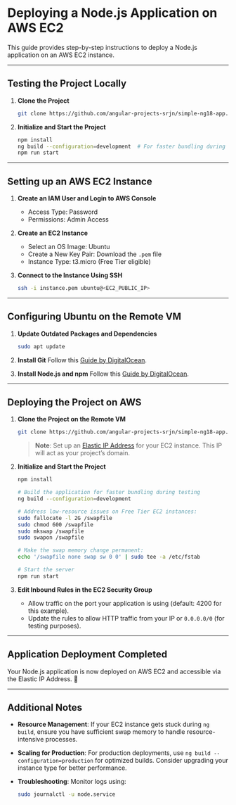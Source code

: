# Deploying a Node.js Application on AWS EC2

This guide provides step-by-step instructions to deploy a Node.js application on an AWS EC2 instance.

---

## Testing the Project Locally

1. **Clone the Project**
   ```bash
   git clone https://github.com/angular-projects-srjn/simple-ng18-app.git
   ```

2. **Initialize and Start the Project**
   ```bash
   npm install
   ng build --configuration=development  # For faster bundling during testing
   npm run start
   ```

---

## Setting up an AWS EC2 Instance

1. **Create an IAM User and Login to AWS Console**
   - Access Type: Password
   - Permissions: Admin Access

2. **Create an EC2 Instance**
   - Select an OS Image: Ubuntu
   - Create a New Key Pair: Download the `.pem` file
   - Instance Type: t3.micro (Free Tier eligible)

3. **Connect to the Instance Using SSH**
   ```bash
   ssh -i instance.pem ubuntu@<EC2_PUBLIC_IP>
   ```

---

## Configuring Ubuntu on the Remote VM

1. **Update Outdated Packages and Dependencies**
   ```bash
   sudo apt update
   ```

2. **Install Git**
   Follow this [Guide by DigitalOcean](https://www.digitalocean.com/community/tutorials/how-to-install-git-on-ubuntu-22-04).

3. **Install Node.js and npm**
   Follow this [Guide by DigitalOcean](https://www.digitalocean.com/community/tutorials/how-to-install-node-js-on-ubuntu-22-04).

---

## Deploying the Project on AWS

1. **Clone the Project on the Remote VM**
   ```bash
   git clone https://github.com/angular-projects-srjn/simple-ng18-app.git
   ```

   > **Note**: Set up an [Elastic IP Address](https://docs.aws.amazon.com/AWSEC2/latest/UserGuide/elastic-ip-addresses-eip.html) for your EC2 instance. This IP will act as your project’s domain.

2. **Initialize and Start the Project**

   ```bash
   npm install
   
   # Build the application for faster bundling during testing
   ng build --configuration=development

   # Address low-resource issues on Free Tier EC2 instances:
   sudo fallocate -l 2G /swapfile
   sudo chmod 600 /swapfile
   sudo mkswap /swapfile
   sudo swapon /swapfile

   # Make the swap memory change permanent:
   echo '/swapfile none swap sw 0 0' | sudo tee -a /etc/fstab
   
   # Start the server
   npm run start
   ```

3. **Edit Inbound Rules in the EC2 Security Group**
   - Allow traffic on the port your application is using (default: 4200 for this example).
   - Update the rules to allow HTTP traffic from your IP or `0.0.0.0/0` (for testing purposes).

---

## Application Deployment Completed

Your Node.js application is now deployed on AWS EC2 and accessible via the Elastic IP Address. 🎉

---

## Additional Notes

- **Resource Management**:
  If your EC2 instance gets stuck during `ng build`, ensure you have sufficient swap memory to handle resource-intensive processes.

- **Scaling for Production**:
  For production deployments, use `ng build --configuration=production` for optimized builds. Consider upgrading your instance type for better performance.

- **Troubleshooting**:
  Monitor logs using:
  ```bash
  sudo journalctl -u node.service
  ```

